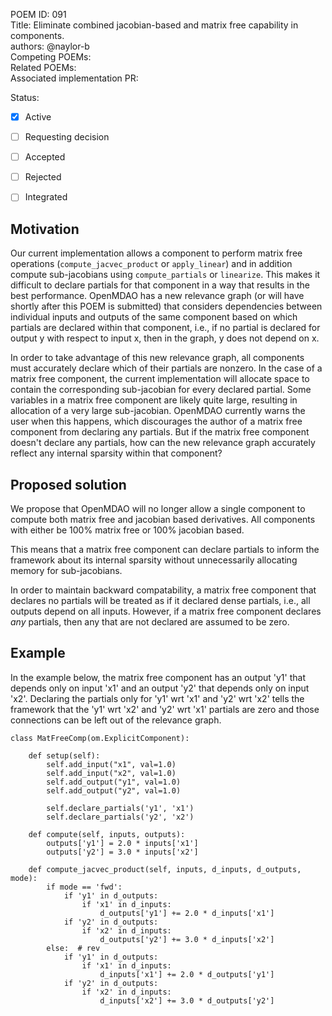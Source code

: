 POEM ID: 091  
Title: Eliminate combined jacobian-based and matrix free capability in components.  
authors: @naylor-b  
Competing POEMs:  
Related POEMs:  
Associated implementation PR: 

Status:

- [x] Active
- [ ] Requesting decision
- [ ] Accepted
- [ ] Rejected
- [ ] Integrated


## Motivation

Our current implementation allows a component to perform matrix free operations (`compute_jacvec_product` or `apply_linear`) and in addition compute sub-jacobians using `compute_partials` or `linearize`.  This makes it difficult to declare partials for that component in a way that results in the best performance.  OpenMDAO has a new relevance graph (or will have shortly after this POEM is submitted) that considers dependencies between individual inputs and outputs of the same component based on which partials are declared within that component, i.e., if no partial is declared for output y with respect to input x, then in the graph, y does not depend on x.

In order to take advantage of this new relevance graph, all components must accurately declare which of their partials are
nonzero.  In the case of a matrix free component, the current implementation will allocate space to contain the corresponding
sub-jacobian for every declared partial.  Some variables in a matrix free component are likely quite large, resulting in
allocation of a very large sub-jacobian.  OpenMDAO currently warns the user when this happens, which discourages the author of
a matrix free component from declaring any partials.  But if the matrix free component doesn't declare any partials, how can
the new relevance graph accurately reflect any internal sparsity within that component?


## Proposed solution

We propose that OpenMDAO will no longer allow a single component to compute both matrix free and jacobian based derivatives.
All components with either be 100% matrix free or 100% jacobian based.

This means that a matrix free component can declare partials to inform the framework about its internal sparsity without
unnecessarily allocating memory for sub-jacobians.

In order to maintain backward compatability, a matrix free component that declares no partials will be treated as if it
declared dense partials, i.e., all outputs depend on all inputs.  However, if a matrix free component declares *any* partials,
then any that are not declared are assumed to be zero.


## Example

In the example below, the matrix free component has an output 'y1' that depends only on input 'x1' and an output
'y2' that depends only on input 'x2'.  Declaring the partials only for 'y1' wrt 'x1' and 'y2' wrt 'x2' tells the
framework that the 'y1' wrt 'x2' and 'y2' wrt 'x1' partials are zero and those connections can be left out of the
relevance graph.


```
class MatFreeComp(om.ExplicitComponent):

    def setup(self):
        self.add_input("x1", val=1.0)
        self.add_input("x2", val=1.0)
        self.add_output("y1", val=1.0)
        self.add_output("y2", val=1.0)

        self.declare_partials('y1', 'x1')
        self.declare_partials('y2', 'x2')

    def compute(self, inputs, outputs):
        outputs['y1'] = 2.0 * inputs['x1']
        outputs['y2'] = 3.0 * inputs['x2']

    def compute_jacvec_product(self, inputs, d_inputs, d_outputs, mode):
        if mode == 'fwd':
            if 'y1' in d_outputs:
                if 'x1' in d_inputs:
                    d_outputs['y1'] += 2.0 * d_inputs['x1']
            if 'y2' in d_outputs:
                if 'x2' in d_inputs:
                    d_outputs['y2'] += 3.0 * d_inputs['x2']
        else:  # rev
            if 'y1' in d_outputs:
                if 'x1' in d_inputs:
                    d_inputs['x1'] += 2.0 * d_outputs['y1']
            if 'y2' in d_outputs:
                if 'x2' in d_inputs:
                    d_inputs['x2'] += 3.0 * d_outputs['y2']
```